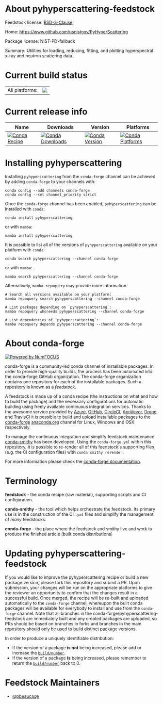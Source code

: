 About pyhyperscattering-feedstock
=================================

Feedstock license: [BSD-3-Clause](https://github.com/conda-forge/pyhyperscattering-feedstock/blob/main/LICENSE.txt)

Home: https://www.github.com/usnistgov/PyHyperScattering

Package license: NIST-PD-fallback

Summary: Utilities for loading, reducing, fitting, and plotting hyperspectral x-ray and neutron scattering data.

Current build status
====================


<table><tr><td>All platforms:</td>
    <td>
      <a href="https://dev.azure.com/conda-forge/feedstock-builds/_build/latest?definitionId=23314&branchName=main">
        <img src="https://dev.azure.com/conda-forge/feedstock-builds/_apis/build/status/pyhyperscattering-feedstock?branchName=main">
      </a>
    </td>
  </tr>
</table>

Current release info
====================

| Name | Downloads | Version | Platforms |
| --- | --- | --- | --- |
| [![Conda Recipe](https://img.shields.io/badge/recipe-pyhyperscattering-green.svg)](https://anaconda.org/conda-forge/pyhyperscattering) | [![Conda Downloads](https://img.shields.io/conda/dn/conda-forge/pyhyperscattering.svg)](https://anaconda.org/conda-forge/pyhyperscattering) | [![Conda Version](https://img.shields.io/conda/vn/conda-forge/pyhyperscattering.svg)](https://anaconda.org/conda-forge/pyhyperscattering) | [![Conda Platforms](https://img.shields.io/conda/pn/conda-forge/pyhyperscattering.svg)](https://anaconda.org/conda-forge/pyhyperscattering) |

Installing pyhyperscattering
============================

Installing `pyhyperscattering` from the `conda-forge` channel can be achieved by adding `conda-forge` to your channels with:

```
conda config --add channels conda-forge
conda config --set channel_priority strict
```

Once the `conda-forge` channel has been enabled, `pyhyperscattering` can be installed with `conda`:

```
conda install pyhyperscattering
```

or with `mamba`:

```
mamba install pyhyperscattering
```

It is possible to list all of the versions of `pyhyperscattering` available on your platform with `conda`:

```
conda search pyhyperscattering --channel conda-forge
```

or with `mamba`:

```
mamba search pyhyperscattering --channel conda-forge
```

Alternatively, `mamba repoquery` may provide more information:

```
# Search all versions available on your platform:
mamba repoquery search pyhyperscattering --channel conda-forge

# List packages depending on `pyhyperscattering`:
mamba repoquery whoneeds pyhyperscattering --channel conda-forge

# List dependencies of `pyhyperscattering`:
mamba repoquery depends pyhyperscattering --channel conda-forge
```


About conda-forge
=================

[![Powered by
NumFOCUS](https://img.shields.io/badge/powered%20by-NumFOCUS-orange.svg?style=flat&colorA=E1523D&colorB=007D8A)](https://numfocus.org)

conda-forge is a community-led conda channel of installable packages.
In order to provide high-quality builds, the process has been automated into the
conda-forge GitHub organization. The conda-forge organization contains one repository
for each of the installable packages. Such a repository is known as a *feedstock*.

A feedstock is made up of a conda recipe (the instructions on what and how to build
the package) and the necessary configurations for automatic building using freely
available continuous integration services. Thanks to the awesome service provided by
[Azure](https://azure.microsoft.com/en-us/services/devops/), [GitHub](https://github.com/),
[CircleCI](https://circleci.com/), [AppVeyor](https://www.appveyor.com/),
[Drone](https://cloud.drone.io/welcome), and [TravisCI](https://travis-ci.com/)
it is possible to build and upload installable packages to the
[conda-forge](https://anaconda.org/conda-forge) [anaconda.org](https://anaconda.org/)
channel for Linux, Windows and OSX respectively.

To manage the continuous integration and simplify feedstock maintenance
[conda-smithy](https://github.com/conda-forge/conda-smithy) has been developed.
Using the ``conda-forge.yml`` within this repository, it is possible to re-render all of
this feedstock's supporting files (e.g. the CI configuration files) with ``conda smithy rerender``.

For more information please check the [conda-forge documentation](https://conda-forge.org/docs/).

Terminology
===========

**feedstock** - the conda recipe (raw material), supporting scripts and CI configuration.

**conda-smithy** - the tool which helps orchestrate the feedstock.
                   Its primary use is in the construction of the CI ``.yml`` files
                   and simplify the management of *many* feedstocks.

**conda-forge** - the place where the feedstock and smithy live and work to
                  produce the finished article (built conda distributions)


Updating pyhyperscattering-feedstock
====================================

If you would like to improve the pyhyperscattering recipe or build a new
package version, please fork this repository and submit a PR. Upon submission,
your changes will be run on the appropriate platforms to give the reviewer an
opportunity to confirm that the changes result in a successful build. Once
merged, the recipe will be re-built and uploaded automatically to the
`conda-forge` channel, whereupon the built conda packages will be available for
everybody to install and use from the `conda-forge` channel.
Note that all branches in the conda-forge/pyhyperscattering-feedstock are
immediately built and any created packages are uploaded, so PRs should be based
on branches in forks and branches in the main repository should only be used to
build distinct package versions.

In order to produce a uniquely identifiable distribution:
 * If the version of a package **is not** being increased, please add or increase
   the [``build/number``](https://docs.conda.io/projects/conda-build/en/latest/resources/define-metadata.html#build-number-and-string).
 * If the version of a package **is** being increased, please remember to return
   the [``build/number``](https://docs.conda.io/projects/conda-build/en/latest/resources/define-metadata.html#build-number-and-string)
   back to 0.

Feedstock Maintainers
=====================

* [@pbeaucage](https://github.com/pbeaucage/)

